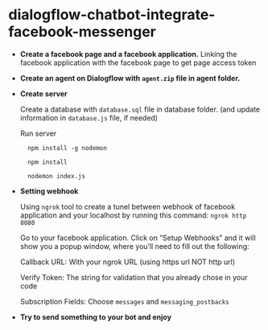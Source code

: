 # dialogflow-chatbot-integrate-facebook-messenger

- **Create a facebook page and a facebook application.**  Linking the facebook application with the facebook page to get page access token 
- **Create an agent on Dialogflow with ```agent.zip``` file in agent folder.** 

- **Create server**

     Create a database with ```database.sql``` file in database folder. (and update information in ```database.js``` file, if needed)

     Run server  
     
        npm install -g nodemon

        npm install

        nodemon index.js


- **Setting webhook**

     Using ```ngrok``` tool to create a tunel between webhook of facebook application and your localhost by running this command: ```ngrok http 8080```

     Go to your facebook application. Click on “Setup Webhooks” and it will show you a popup window, where you’ll need to fill out the following:

     Callback URL: With your ngrok URL (using https url NOT http url)

     Verify Token: The string for validation that you already chose in your code

     Subscription Fields: Choose ```messages``` and ```messaging_postbacks```

- **Try to send something to your bot and enjoy**
